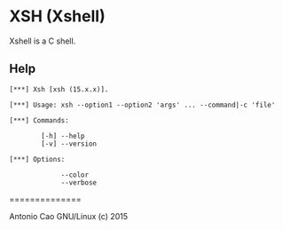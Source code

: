 XSH (Xshell)
=======

Xshell is a C shell.

Help
----

```
[***] Xsh [xsh (15.x.x)].

[***] Usage: xsh --option1 --option2 'args' ... --command|-c 'file'

[***] Commands:

        [-h] --help
        [-v] --version

[***] Options:

             --color
             --verbose

```

==============

Antonio Cao GNU/Linux (c) 2015
